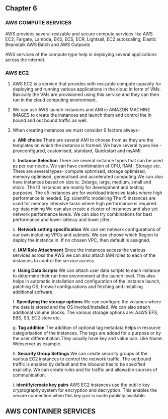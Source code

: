 ## Chapter 6

### AWS COMPUTE SERVICES
AWS provides several resizable and secure compute services like AWS EC2, Fargate, Lambda, EKS, ECS, ECR, Lightsail, EC2 autoscaling, Elastic Beanstalk AWS Batch and AWS Outposts

AWS services of the compute type help in deploying several applications across the internet. 

### AWS EC2
1. AWS EC2 is a service that provides with resizable compute capacity for deploying and running various applications in the cloud in form of VMs. Basically the VMs are provisioned using this service and they can then run in the cloud computing environment.
2. We can use AWS launch instances and AMI ie AMAZON MACHINE IMAGES to create the instances and launch them and control the in bound and out bound traffic as well.
3. When creating instances we must consider 9 factors always-

   a. **AMI choice**
       There are several AMI to choose from as they are the templates on which the instance is formed. We have several types like - proeconfigured, customised, standard, Quickstart and myAMI.
   
   b. **Instance Selection**
       There are several instance types that can be used as per our needs. We can have combination of CPU, RAM , Storage etc. There are several types- compute optimised, storage optimised, memory optimised, generalised and accelerated computing.We can also have instances based on size ie. 2xlarge, large, medium, small and micro.
       The t3 instances are mainly for development and testing purposes.
       The c5 instances are for workload intensive tasks where high performance is needed. Eg: scientific modelling
       The r5 instances are used for memory intensive tasks where high performance is required. eg: data mining
       We can also create a cluster of instances and also set network performance levels. We can also try combinations for best performance and lower latency and lower jitter.

   c. **Network setting specification**
       We can set network configurations of our own including VPCs and subnets. We can choose which Region to deploy the instance in. If no chosen VPC, then default is assigned.

   d. **IAM Role Attachment**
        Since the instances access the various services across the AWS we can also attach IAM roles to each of the instances to control the service access.

   e. **Using Data Scripts**
       We can attach user data scripts to each instance to determine their run time environment at the launch level. This also helps in automatic installation and configuration of the instance launch, patching OS, firewall configurations and fetching and installing additional software.

   f. **Specifying the storage options**
      We can configure the volumes where the data is stored and the OS involed/installed. We can also attach additional volume blocks. The various storage options are: AaWS EFS, EBS, S3, EC2 store etc.

   g. **Tag addition**
      The addition of optional tag metadata helps in resource categorisation of the instances. The tags are added for a purpose or by the user differentiation.They usually have key and value pair. Like Name: Webserver as example.

   h. **Security Group Settings**
      We can create security groups of the various EC2 instances to control the network traffic. The outbound traffic is enabled by default and the inbound has to be specified explicitly. We can create rules and for traffic and allowable sources of communication.

   i. **identify/create key pairs**
     AWS EC2 instances use the public key cryptography system for encryption and decryption. This enables the secure connection when this key pair is made publicly available.


## AWS CONTAINER SERVICES

       
        


       
